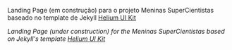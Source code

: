 Landing Page (em construção) para o projeto Meninas SuperCientistas baseado no template de Jekyll [Helium UI Kit](https://uideck.com/products/helium-ui-kit/)

_Landing Page (under construction) for the Meninas SuperCientistas based on Jekyll's template [Helium UI Kit](https://uideck.com/products/helium-ui-kit/)_
